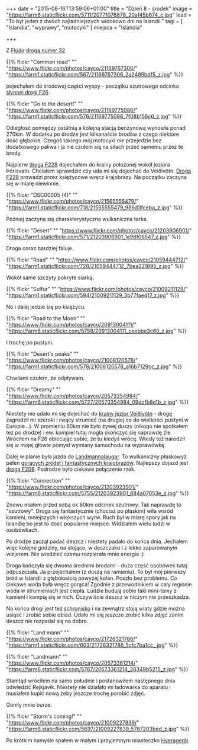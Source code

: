 +++
date = "2015-08-16T13:59:06+01:00"
title = "Dzień 8 - środek"
image = "https://farm6.staticflickr.com/5711/20771076878_20af45b674_c.jpg"
lead = "To był jeden z dwóch najładniejszych widokowo dni na Islandii."
tagi = [ "Islandia", "wyprawy", "motocykl" ]
miejsca = "Islandia"

+++

Z [Flúðir](https://pl.wikipedia.org/wiki/Flúðir) [drogą numer 32](http://vegasja.vegagerdin.is/?xmin=378961&ymax=435900&xmax=553861&ymin=311640) 

{{% flickr "Common road"
           ""
           "https://www.flickr.com/photos/cayco/21169767306/"
           "https://farm1.staticflickr.com/567/21169767306_2a2489bdf5_z.jpg" %}}

pojechałem do środowej części wyspy - początku szutrowego odcinka [słynnej drogi F26](http://www.dangerousroads.org/europe/iceland/2734-sprengisandsleie-route-f26.html). 

{{% flickr "Go to the desert!"
           ""
           "https://www.flickr.com/photos/cayco/21169775086/"
           "https://farm1.staticflickr.com/576/21169775086_7f08b156c6_z.jpg" %}}


Odległość pomiędzy ostatnią a kolejną stacją benzynową wynosiła ponad 270km. W dodatku po drodze jest kilkanaście brodów z czego niektóre dość głębokie. Czegoś takiego mój motocykl nie przejedzie bez dodatkowego paliwa i ja nie czułem się na siłach przeć samemu przez te brody.

Najpierw [drogą F228](http://vegasja.vegagerdin.is/?xmin=378961&ymax=435900&xmax=553861&ymin=311640) dojechałem do krainy położonej wokół jeziora Þórisvatn. Chciałem sprawdzić czy uda mi się dojechać do Veiðivötn. [Droga F228](http://vegasja.vegagerdin.is/?xmin=378961&ymax=435900&xmax=553861&ymin=311640) prowadzi przez księżycowe wręcz krajobrazy. Na początku zaczyna się w miarę niewinnie.

{{% flickr "DSC00005 (4)"
           ""
           "https://www.flickr.com/photos/cayco/21565555479/"
           "https://farm1.staticflickr.com/718/21565555479_986d3fceba_z.jpg" %}}
           
           
Później zaczyna się charakterystyczna wulkaniczna tarka.

{{% flickr "Desert"
           ""
           "https://www.flickr.com/photos/cayco/21203906901/"
           "https://farm1.staticflickr.com/571/21203906901_1e98f06547_z.jpg" %}}

Droga coraz bardziej faluje.

{{% flickr "Road"
           ""
           "https://www.flickr.com/photos/cayco/21059444712/"
           "https://farm1.staticflickr.com/728/21059444712_7bea221895_z.jpg" %}}

Wokół same szczyty pokryte siarką.

{{% flickr "Sulfur"
           ""
           "https://www.flickr.com/photos/cayco/21009211129/"
           "https://farm1.staticflickr.com/594/21009211129_3b77faed17_z.jpg" %}}
           

No i dalej jedzie się po księżycu.

{{% flickr "Road to the Moon"
           ""
           "https://www.flickr.com/photos/cayco/20913004111/"
           "https://farm6.staticflickr.com/5758/20913004111_ceebbe3c60_z.jpg" %}}

I trochę po pustyni.

{{% flickr "Desert's peaks"
           ""
           "https://www.flickr.com/photos/cayco/21008120578/"
           "https://farm1.staticflickr.com/578/21008120578_a16b7129cc_z.jpg" %}}
           
Chwilami czułem, że odpływam.

{{% flickr "Dreamy"
           ""
           "https://www.flickr.com/photos/cayco/20573354984/"
           "https://farm6.staticflickr.com/5727/20573354984_09dcfb8e1b_z.jpg" %}}
           
Niestety nie udało mi się dojechać do [krainy jezior Veiðivötn](http://www.veidivotn.is) - drogę zagrodził mi szeroki i rwący strumieć (na drugiej co do wielkości pustyni w Europie...). W promieniu 80km nie było żywej duszy (nikogo nie spotkałem też po drodze) i ew. kompiel tutaj mogła skończyć się naprawdę źle. Wróciłem na F26 obiecując sobie, że tu kiedyś wrócę. Wtedy też narodził się w mojej głowie pomysł wymiany samochodu na wyprawówkę.

Dalej w planie była jazda do [Landmannalaugar](https://en.wikipedia.org/wiki/Landmannalaugar). To wulkaniczny płaskowyż pełen [gorących źródeł i fantastycznych krajobrazów](https://www.google.pl/search?q=Landmannalaugar&client=safari&rls=en&tbm=isch&tbo=u&source=univ&sa=X&ved=0ahUKEwimxqalztbJAhXm8HIKHYuJAqQQ7AkIKQ&biw=1440&bih=789). Najlepszy dojazd jest [drogą F208](https://www.google.pl/maps/place/Fjallabakslei%C3%B0+Nyr%C3%B0ri,+Islandia/@64.1097964,-19.2749977,10z/data=!4m2!3m1!1s0x48d1378962386b6d:0x63a1a3e6d9e258be). Podrodze było ciekawe połączenie rzek.

{{% flickr "Connection"
           ""
           "https://www.flickr.com/photos/cayco/21203923901/"
           "https://farm6.staticflickr.com/5755/21203923901_884a07053e_z.jpg" %}}
           
Znowu miałem przed sobą ok 80km odcinek szutrowy. Tak naprawdę to "szutrowy". Droga się fantastycznie (chociaż po płaskim) wiła wśród kamieni, mniejszych i większych wyrw. Ruch był w miarę spory jak na Islandię bo jest to dość popularne miejsce. Widziałem wielu ludzi w osobówkach.

Po drodze zaczął padać deszcz i niestety padało do końca dnia. Jechałem więc kolejne godziny, na stojąco, w deszczaku i z lekko zaparowanym wizjerem. Nie wiedzieć czemu rozpierała mnie energia :)

Droga kończyła się dwoma średnimi brodami - duża część osobówek tutaj odpuszczała. Ja przejechałem (z duszą na ramieniu). To był mój pierwszy bród w Islandii z głębokością powyżej kolan. Poszło bez problemu. Co ciekawe woda była wręcz gorąca! Zgodnie z przewodnikiem w cały regionie woda w strumieniach jest ciepła. Ludzie budują sobie taki mini-tamy z kamieni i kompią się w nich. Oczywiście deszcz w niczym nie przeszkadza.

Na końcu drogi jest też [schronisko](http://www.fi.is/en/home/) i na zewnątrz stoją wiaty gdzie można usiąść i zrobić sobie obiad. Udało mi się jeszcze zrobić kilka zdjęć zanim deszcz nie rozpadał się na dobre.

{{% flickr "Land mann"
           ""
           "https://www.flickr.com/photos/cayco/21726321786/"
           "https://farm1.staticflickr.com/603/21726321786_5cfc7ba1cc_.jpg" %}}
           
{{% flickr "Landmann"
           ""
           "https://www.flickr.com/photos/cayco/20573361214/"
           "https://farm6.staticflickr.com/5767/20573361214_28349b5215_z.jpg" %}}
           

Stamtąd wróciłem na samo południe i postanowiłem następnego dnia odwiedzić Rejkjavik. Niestety nie działało mi ładowarka do aparatu i musiałem kupić nową żeby jeszcze trochę porobić zdjęć. 

Goniły mnie burze.

{{% flickr "Storm's coming!"
           ""
           "https://www.flickr.com/photos/cayco/21009227839/"
           "https://farm6.staticflickr.com/5697/21009227839_5787203bed_z.jpg" %}}
           

Po krótkim namyśle spałem w małym i przyjemnym miasteczko [Hveragerði](https://pl.wikipedia.org/wiki/Hveragerði).